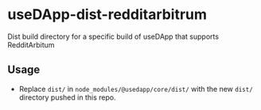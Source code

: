 # useDApp-dist-redditarbitrum
Dist build directory for a specific build of useDApp that supports RedditArbitum 

## Usage
-  Replace `dist/` in `node_modules/@usedapp/core/dist/` with the new `dist/` directory pushed in this repo. 
